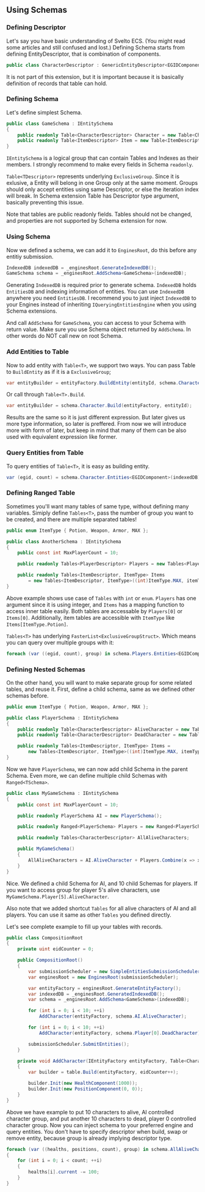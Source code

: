 ## Using Schemas
### Defining Descriptor
Let's say you have basic understanding of Svelto ECS. (You might read some articles and still confused and lost.)
Defining Schema starts from defining EntityDescriptor, that is combination of components.
```csharp
public class CharacterDescriptor : GenericEntityDescriptor<EGIDComponent, HealthComponent, PositionComponent> { }
```
It is not part of this extension, but it is important because it is basically definition of records that table can hold.

### Defining Schema
Let's define simplest Schema.
```csharp
public class GameSchema : IEntitySchema
{
    public readonly Table<CharacterDescriptor> Character = new Table<CharacterDescriptor>();
    public readonly Table<ItemDescriptor> Item = new Table<ItemDescriptor>();
}
```
`IEntitySchema` is a logical group that can contain Tables and Indexes as their members. I strongly recommend to make every fields in Schema `readonly`.

`Table<TDescriptor>` represents underlying `ExclusiveGroup`. Since it is exlusive, a Entity will belong in one Group only at the same moment. Groups should only accept entities using same Descriptor, or else the iteration index will break. In Schema extension Table has Descriptor type argument, basically preventing this issue.

Note that tables are public readonly fields. Tables should not be changed, and properties are not supported by Schema extension for now.

### Using Schema
Now we defined a schema, we can add it to `EnginesRoot`, do this before any entitiy submission.

```csharp
IndexedDB indexedDB = _enginesRoot.GenerateIndexedDB();
GameSchema schema = _enginesRoot.AddSchema<GameSchema>(indexedDB);
```
Generating `IndexedDB` is required prior to generate schema. `IndexedDB` holds `EntitiesDB` and indexing information of entities. You can use `IndexedDB` anywhere you need `EntitiesDB`. I recommend you to just inject `IndexedDB` to your Engines instead of inheriting `IQueryingEntitiesEngine` when you using Schema extensions.

And call `AddSchema` for `GameSchema`, you can access to your Schema with return value. Make sure you use Schema object returned by `AddSchema`. In other words do NOT call new on root Schema.

### Add Entities to Table
Now to add entity with `Table<T>`, we support two ways. You can pass Table to `BuildEntity` as if it is a `ExclusiveGroup`;
```csharp
var entityBuilder = entityFactory.BuildEntity(entityId, schema.Character);
```
Or call through `Table<T>.Build`.
```csharp
var entityBuilder = schema.Character.Build(entityFactory, entityId);
```
Results are the same so it is just different expression. But later gives us more type information, so later is preffered. From now we will introduce more with form of later, but keep in mind that many of them can be also used with equivalent expression like former.

### Query Entities from Table
To query entities of `Table<T>`, it is easy as building entity.
```csharp
var (egid, count) = schema.Character.Entities<EGIDComponent>(indexedDB);
```

### Defining Ranged Table
Sometimes you'll want many tables of same type, without defining many variables. Simiply define `Tables<T>`, pass the number of group you want to be created, and there are multiple separated tables!
```csharp
public enum ItemType { Potion, Weapon, Armor, MAX };

public class AnotherSchema : IEntitySchema
{
    public const int MaxPlayerCount = 10;

    public readonly Tables<PlayerDescriptor> Players = new Tables<PlayerDescriptor>(MaxPlayerCount);

    public readonly Tables<ItemDescriptor, ItemType> Items
        = new Tables<ItemDescriptor, ItemType>((int)ItemType.MAX, itemType => (int)itemType);
}
```
Above example shows use case of `Tables` with `int` or `enum`. `Players` has one argument since it is using integer, and `Items` has a mapping function to access inner table easily. Both tables are accessable by `Players[0]` or `Items[0]`. Additionally, item tables are accessible with `ItemType` like `Items[ItemType.Potion]`.

`Tables<T>` has underlying `FasterList<ExclusiveGroupStruct>`. Which means you can query over multiple groups with it:
```csharp
foreach (var ((egid, count), group) in schema.Players.Entities<EGIDComponent>(indexedDB)) { }
```

### Defining Nested Schemas
On the other hand, you will want to make separate group for some related tables, and reuse it. First, define a child schema, same as we defined other schemas before.
```csharp
public enum ItemType { Potion, Weapon, Armor, MAX };

public class PlayerSchema : IEntitySchema
{
    public readonly Table<CharacterDescriptor> AliveCharacter = new Table<CharacterDescriptor>();
    public readonly Table<CharacterDescriptor> DeadCharacter = new Table<CharacterDescriptor>();

    public readonly Tables<ItemDescriptor, ItemType> Items =
        new Tables<ItemDescriptor, ItemType>((int)ItemType.MAX, itemType => (int)itemType);
}
```
Now we have `PlayerSchema`, we can now add child Schema in the parent Schema. Even more, we can define multiple child Schemas with `Ranged<TSchema>`.

```csharp
public class MyGameSchema : IEntitySchema
{
    public const int MaxPlayerCount = 10;

    public readonly PlayerSchema AI = new PlayerSchema();

    public readonly Ranged<PlayerSchema> Players = new Ranged<PlayerSchema>(MaxPlayerCount);

    public readonly Tables<CharacterDescriptor> AllAliveCharacters;

    public MyGameSchema()
    {
        AllAliveCharacters = AI.AliveCharacter + Players.Combine(x => x.AliveCharacter);
    }
}
```
Nice. We defined a child Schema for AI, and 10 child Schemas for players. If you want to access group for player 5's alive characters, use `MyGameSchema.Player[5].AliveCharacter`.

Also note that we added shortcut `Tables` for all alive characters of AI and all players. You can use it same as other `Tables` you defined directly.

Let's see complete example to fill up your tables with records.
```csharp
public class CompositionRoot
{
    private uint eidCounter = 0;

    public CompositionRoot()
    {
        var submissionScheduler = new SimpleEntitiesSubmissionScheduler();
        var enginesRoot = new EnginesRoot(submissionScheduler);

        var entityFactory = enginesRoot.GenerateEntityFactory();
        var indexedDB = _enginesRoot.GeneratedIndexedDB();
        var schema = _enginesRoot.AddSchema<GameSchema>(indexedDB);

        for (int i = 0; i < 10; ++i)
            AddCharacter(entityFactory, schema.AI.AliveCharacter);

        for (int i = 0; i < 10; ++i)
            AddCharacter(entityFactory, schema.Player[0].DeadCharacter);

        submissionScheduler.SubmitEntities();
    }

    private void AddCharacter(IEntityFactory entityFactory, Table<CharacterDescriptor> table)
    {
        var builder = table.Build(entityFactory, eidCounter++);

        builder.Init(new HealthComponent(1000));
        builder.Init(new PositionComponent(0, 0));
    }
}
```
Above we have example to put 10 characters to alive, AI controlled character group, and put another 10 characters to dead, player 0 controlled character group. Now you can inject schema to your preferred engine and query entities. You don't have to specify descriptor when build, swap or remove entity, because group is already implying descriptor type.
```csharp
foreach (var ((healths, positions, count), group) in schema.AllAliveCharacters.Entities<HealthComponent, PositionComponent>(indexedDB))
{
    for (int i = 0; i < count; ++i)
    {
        healths[i].current -= 100;
    }
}
```